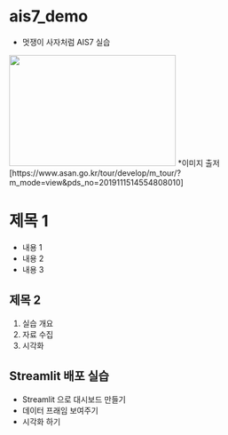 # ais7_demo
* 멋쟁이 사자처럼 AIS7 실습

<img src = "https://www.asan.go.kr/tour/upload_data/m_tour/e6373f_tour_img_01.jpg" width="300" height="200">
*이미지 출저 [https://www.asan.go.kr/tour/develop/m_tour/?m_mode=view&pds_no=2019111514554808010]

     
# 제목 1
* 내용 1
* 내용 2
* 내용 3

## 제목 2
1. 실습 개요
2. 자료 수집
3. 시각화

## Streamlit 배포 실습
* Streamlit 으로 대시보드 만들기
* 데이터 프래임 보여주기
* 시각화 하기
